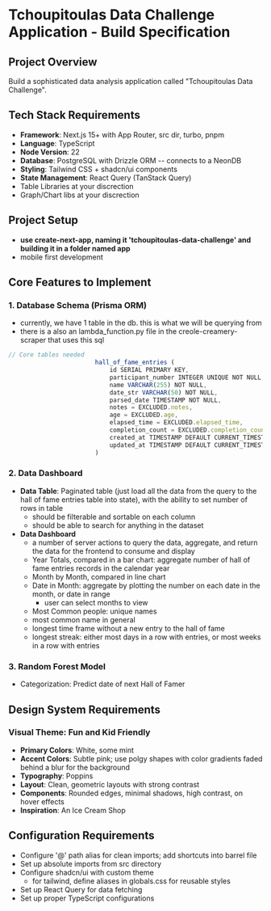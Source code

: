 # Tchoupitoulas Data Challenge Application - Build Specification

## Project Overview

Build a sophisticated data analysis application called "Tchoupitoulas Data Challenge".

## Tech Stack Requirements

- **Framework**: Next.js 15+ with App Router, src dir, turbo, pnpm
- **Language**: TypeScript
- **Node Version**: 22
- **Database**: PostgreSQL with Drizzle ORM -- connects to a NeonDB
- **Styling**: Tailwind CSS + shadcn/ui components
- **State Management**: React Query (TanStack Query)
- Table Libraries at your discrection
- Graph/Chart libs at your discrection

## Project Setup

- **use create-next-app, naming it 'tchoupitoulas-data-challenge' and building it in a folder named app**
- mobile first development

## Core Features to Implement

### 1. Database Schema (Prisma ORM)

- currently, we have 1 table in the db. this is what we will be querying from
- there is a also an lambda_function.py file in the creole-creamery-scraper that uses this sql

```typescript
// Core tables needed
                        hall_of_fame_entries (
                            id SERIAL PRIMARY KEY,
                            participant_number INTEGER UNIQUE NOT NULL,
                            name VARCHAR(255) NOT NULL,
                            date_str VARCHAR(50) NOT NULL,
                            parsed_date TIMESTAMP NOT NULL,
                            notes = EXCLUDED.notes,
                            age = EXCLUDED.age,
                            elapsed_time = EXCLUDED.elapsed_time,
                            completion_count = EXCLUDED.completion_count,
                            created_at TIMESTAMP DEFAULT CURRENT_TIMESTAMP,
                            updated_at TIMESTAMP DEFAULT CURRENT_TIMESTAMP
                        )
```

### 2. Data Dashboard

- **Data Table**: Paginated table (just load all the data from the query to the hall of fame entries table into state), with the ability to set number of rows in table
  - should be filterable and sortable on each column
  - should be able to search for anything in the dataset
- **Data Dashboard**
  - a number of server actions to query the data, aggregate, and return the data for the frontend to consume and display
  - Year Totals, compared in a bar chart: aggregate number of hall of fame entries records in the calendar year
  - Month by Month, compared in line chart
  - Date in Month: aggregate by plotting the number on each date in the month, or date in range
    - user can select months to view
  - Most Common people: unique names
  - most common name in general
  - longest time frame without a new entry to the hall of fame
  - longest streak: either most days in a row with entries, or most weeks in a row with entries

### 3. Random Forest Model

- Categorization: Predict date of next Hall of Famer

## Design System Requirements

### Visual Theme: Fun and Kid Friendly

- **Primary Colors**: White, some mint
- **Accent Colors**: Subtle pink; use polgy shapes with color gradients faded behind a blur for the background
- **Typography**: Poppins
- **Layout**: Clean, geometric layouts with strong contrast
- **Components**: Rounded edges, minimal shadows, high contrast, on hover effects
- **Inspiration**: An Ice Cream Shop

## Configuration Requirements

- Configure '@' path alias for clean imports; add shortcuts into barrel file
- Set up absolute imports from src directory
- Configure shadcn/ui with custom theme
  - for tailwind, define aliases in globals.css for reusable styles
- Set up React Query for data fetching
- Set up proper TypeScript configurations
